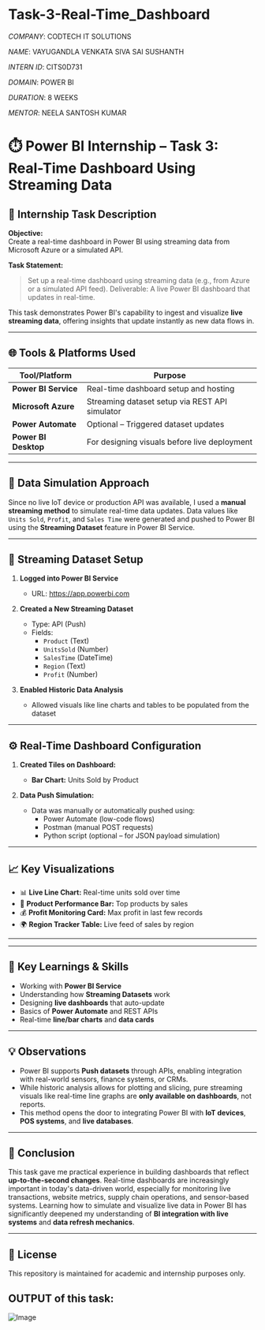 # Task-3-Real-Time_Dashboard

*COMPANY*: CODTECH IT SOLUTIONS

*NAME*: VAYUGANDLA VENKATA SIVA SAI SUSHANTH

*INTERN ID*: CITS0D731

*DOMAIN*: POWER BI

*DURATION*: 8 WEEKS

*MENTOR*: NEELA SANTOSH KUMAR

# ⏱️ Power BI Internship – Task 3: Real-Time Dashboard Using Streaming Data

## 📌 Internship Task Description

**Objective:**  
Create a real-time dashboard in Power BI using streaming data from Microsoft Azure or a simulated API.

**Task Statement:**  
> Set up a real-time dashboard using streaming data (e.g., from Azure or a simulated API feed). Deliverable: A live Power BI dashboard that updates in real-time.

This task demonstrates Power BI's capability to ingest and visualize **live streaming data**, offering insights that update instantly as new data flows in.

---

## 🌐 Tools & Platforms Used

| Tool/Platform           | Purpose                                          |
|-------------------------|--------------------------------------------------|
| **Power BI Service**    | Real-time dashboard setup and hosting            |
| **Microsoft Azure**     | Streaming dataset setup via REST API simulator   |
| **Power Automate**      | Optional – Triggered dataset updates             |
| **Power BI Desktop**    | For designing visuals before live deployment     |

---

## 🧪 Data Simulation Approach

Since no live IoT device or production API was available, I used a **manual streaming method** to simulate real-time data updates. Data values like `Units Sold`, `Profit`, and `Sales Time` were generated and pushed to Power BI using the **Streaming Dataset** feature in Power BI Service.

---

## 🧾 Streaming Dataset Setup

1. **Logged into Power BI Service**
   - URL: https://app.powerbi.com

2. **Created a New Streaming Dataset**
   - Type: API (Push)
   - Fields:
     - `Product` (Text)
     - `UnitsSold` (Number)
     - `SalesTime` (DateTime)
     - `Region` (Text)
     - `Profit` (Number)

3. **Enabled Historic Data Analysis**
   - Allowed visuals like line charts and tables to be populated from the dataset

---

## ⚙️ Real-Time Dashboard Configuration

1. **Created Tiles on Dashboard:**
   - **Bar Chart:** Units Sold by Product

2. **Data Push Simulation:**
   - Data was manually or automatically pushed using:
     - Power Automate (low-code flows)
     - Postman (manual POST requests)
     - Python script (optional – for JSON payload simulation)

---

## 📈 Key Visualizations

- 📊 **Live Line Chart:** Real-time units sold over time
- 🧭 **Product Performance Bar:** Top products by sales
- 💰 **Profit Monitoring Card:** Max profit in last few records
- 🌍 **Region Tracker Table:** Live feed of sales by region

---

---

## 🧠 Key Learnings & Skills

- Working with **Power BI Service**
- Understanding how **Streaming Datasets** work
- Designing **live dashboards** that auto-update
- Basics of **Power Automate** and REST APIs
- Real-time **line/bar charts** and **data cards**

---

## 💡 Observations

- Power BI supports **Push datasets** through APIs, enabling integration with real-world sensors, finance systems, or CRMs.
- While historic analysis allows for plotting and slicing, pure streaming visuals like real-time line graphs are **only available on dashboards**, not reports.
- This method opens the door to integrating Power BI with **IoT devices**, **POS systems**, and **live databases**.

---

## 📌 Conclusion

This task gave me practical experience in building dashboards that reflect **up-to-the-second changes**. Real-time dashboards are increasingly important in today's data-driven world, especially for monitoring live transactions, website metrics, supply chain operations, and sensor-based systems. Learning how to simulate and visualize live data in Power BI has significantly deepened my understanding of **BI integration with live systems** and **data refresh mechanics**.

---

## 📝 License

This repository is maintained for academic and internship purposes only.

## OUTPUT of this task:
![Image](https://github.com/user-attachments/assets/93d8f7a9-7306-48fe-b8ef-de6ba9ec7840)

